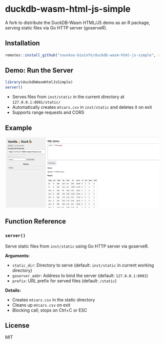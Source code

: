 # duckdb-wasm-html-js-simple

A fork to distribute the DuckDB-Wasm HTML/JS demo as an R package, serving static files via Go HTTP server (goserveR).

## Installation

```r
remotes::install_github("sounkou-bioinfo/duckdb-wasm-html-js-simple", ref = "rServe")
```

## Demo: Run the Server

```r
library(duckdbWasmHtmlJsSimple)
server()
```

- Serves files from `inst/static` in the current directory at `127.0.0.1:8081/static/`
- Automatically creates `mtcars.csv` in `inst/static` and deletes it on exit
- Supports range requests and CORS

## Example

![Screenshot](inst/static/mtcarsFomhttp.png)

## Function Reference

### `server()`

Serve static files from `inst/static` using Go HTTP server via goserveR.

**Arguments:**
- `static_dir`: Directory to serve (default: `inst/static` in current working directory)
- `goserver_addr`: Address to bind the server (default: `127.0.0.1:8081`)
- `prefix`: URL prefix for served files (default: `/static`)

**Details:**
- Creates `mtcars.csv` in the static directory
- Cleans up `mtcars.csv` on exit
- Blocking call; stops on Ctrl+C or ESC

## License
MIT
